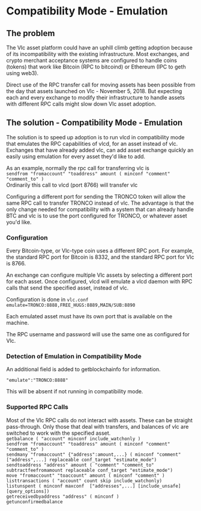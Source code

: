 # Compatibility Mode - Emulation

## The problem
The Vlc asset platform could have an uphill climb getting adoption because of its incompatibility with the existing infrastructure.  Most exchanges, and crypto merchant acceptance systems are configured to handle coins (tokens) that work like Bitcoin (RPC to bitcoind) or Ethereum (IPC to geth using web3).

Direct use of the RPC transfer call for moving assets has been possible from the day that assets launched on Vlc - November 5, 2018.  But expecting each and every exchange to modify their infrastructure to handle assets with different RPC calls might slow down Vlc asset adoption.

## The solution - Compatibility Mode - Emulation
The solution is to speed up adoption is to run vlcd in compatibility mode that emulates the RPC capabilities of vlcd, for an asset instead of vlc.  Exchanges that have already added vlc, can add asset exchange quickly an easily using emulation for every asset they'd like to add.

As an example, normally the rpc call for transferring vlc is   
```sendfrom "fromaccount" "toaddress" amount ( minconf "comment" "comment_to" )```   
Ordinarily this call to vlcd (port 8766) will transfer vlc

Configuring a different port for sending the TRONCO token will allow the same RPC call to transfer TRONCO instead of vlc.  The advantage is that the only change needed for compatibility with a system that can already handle BTC and vlc is to use the port configured for TRONCO, or whatever asset you'd like.

### Configuration
Every Bitcoin-type, or Vlc-type coin uses a different RPC port.  For example, the standard RPC port for Bitcoin is 8332, and the standard RPC port for Vlc is 8766.

An exchange can configure multiple Vlc assets by selecting a different port for each asset.  Once configured, vlcd will emulate a vlcd daemon with RPC calls that send the specified asset, instead of vlc.

Configuration is done in ```vlc.conf```  
```emulate=TRONCO:8888,FREE_HUGS:8889,MAIN/SUB:8890```

Each emulated asset must have its own port that is available on the machine.

The RPC username and password will use the same one as configured for Vlc.

### Detection of Emulation in Compatibility Mode
An additional field is added to getblockchainfo for information. 

```"emulate":"TRONCO:8888"```

This will be absent if not running in compatibility mode.

### Supported RPC Calls

Most of the Vlc RPC calls do not interact with assets.  These can be straight pass-through.  Only those that deal with transfers, and balances of vlc are switched to work with the specified asset.  
```getbalance ( "account" minconf include_watchonly )```  
```sendfrom "fromaccount" "toaddress" amount ( minconf "comment" "comment_to" )```    
```sendmany "fromaccount" {"address":amount,...} ( minconf "comment" ["address",...] replaceable conf_target "estimate_mode")```  
```sendtoaddress "address" amount ( "comment" "comment_to" subtractfeefromamount replaceable conf_target "estimate_mode")```  
```move "fromaccount" "toaccount" amount ( minconf "comment" )```  
```listtransactions ( "account" count skip include_watchonly)```  
```listunspent ( minconf maxconf  ["addresses",...] [include_unsafe] [query_options])```  
```getreceivedbyaddress "address" ( minconf )```  
```getunconfirmedbalance```  


